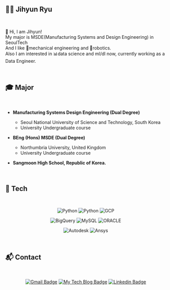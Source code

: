 ## 🙋‍♂️ Jihyun Ryu

<br>

👋 Hi, I am Jihyun!<br>
My major is MSDE(Manufacturing Systems and Design Engineering) in SeoulTech<br>
And I like 🦾mechanical engineering and 🤖robotics.<br>
Also I am interested in 📊data science and ml/dl now, currently working as a Data Engineer.

<br>

## :mortar_board: Major

<br>

- <strong>Manufacturing Systems Design Engineering (Dual Degree)</strong>
  - Seoul National University of Science and Technology, South Korea
  - University Undergraduate course
  
- <strong>BEng (Hons) MSDE (Dual Degree)</strong>
  - Northumbria University, United Kingdom
  - University Undergraduate course
 
 - <strong>Sangmoon High School, Republic of Korea.</strong>

<br>

## :fork_and_knife: Tech

<br>

 <div align=center>
 
  ![Python](http://img.shields.io/badge/-Python-3566ab?style=flat&logo=Python&logoColor=white)
  ![Python](http://img.shields.io/badge/-Airflow-017CEE?style=flat&logo=Apache%20Airflow&logoColorr=white)
  ![GCP](http://img.shields.io/badge/-Google%20Cloud%20Platform-white?style=flat&logo=Google%20Cloud&logoColor=00bfff)
 
 </div>
 
 <div align=center>
  
  ![BigQuery](http://img.shields.io/badge/-BigQuery-white?style=flat&logo=Google%20Cloud&logoColor=00bfff)
  ![MySQL](http://img.shields.io/badge/-MySQL-4479a1?style=flat&logo=MySQL&logoColor=white)
  ![ORACLE](http://img.shields.io/badge/-ORACLE-red?style=flat&logo=oracle&logoColor=white)

</div>

<div align=center>
  
  ![Autodesk](http://img.shields.io/badge/-Inventor-orange?style=flat&logo=Autodesk&logoColor=white)
  ![Ansys](http://img.shields.io/badge/-Inventor-yellow?style=flat&logo=ansys&logoColor=white)
  
</div>

<br>

## :mailbox_with_mail: Contact

<br>

 <div align=center>

  [![Gmail Badge](https://img.shields.io/badge/Gmail-d14836?style=flat-square&logo=Gmail&logoColor=white&link=mailto:jhryu1208@gmail.com)](mailto:jhryu1208@gmail.com)
  [![My Tech Blog Badge](http://img.shields.io/badge/-My%20Tech%20blog-black?style=flat-square&logo=github&link=https://jhryu1208.github.io/)](https://jhryu1208.github.io/)
  [![Linkedin Badge](https://img.shields.io/badge/-LinkedIn-blue?style=flat-square&logo=Linkedin&logoColor=white&link=https://www.linkedin.com/in/ryu-jihyun-a091b5182/)](https://www.linkedin.com/in/ryu-jihyun-a091b5182/) 

 </div>

<br>
